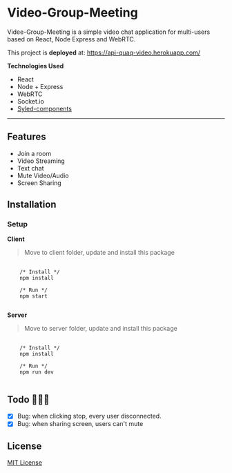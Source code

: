 # Video-Group-Meeting

Videe-Group-Meeting is a simple video chat application for multi-users based on React, Node Express and WebRTC.

This project is **deployed** at: https://api-quaq-video.herokuapp.com/

**Technologies Used**

- React
- Node + Express
- WebRTC
- Socket.io
- [Syled-components](https://styled-components.com/)

---

## Features

- Join a room
- Video Streaming
- Text chat
- Mute Video/Audio
- Screen Sharing

## Installation

### Setup
**Client**
> Move to client folder, update and install this package
<pre>
  <code>
    /* Install */
    npm install
    
    /* Run */
    npm start
  </code>
</pre>

**Server**
> Move to server folder, update and install this package
<pre>
  <code>
    /* Install */
    npm install
    
    /* Run */
    npm run dev
  </code>
</pre>

## Todo 🔨🔨🔨

- [x] Bug: when clicking stop, every user disconnected.
- [x] Bug: when sharing screen, users can't mute

## License
[MIT License](./LICENSE)
